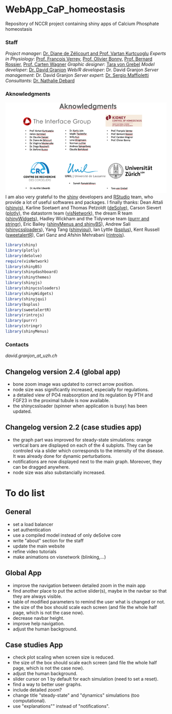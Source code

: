 # WebApp_CaP_homeostasis
Repository of NCCR project containing shiny apps of Calcium Phosphate homeostasis

### **Staff** ###
*Project manager*: [Dr. Diane de Zélicourt and Prof. Vartan Kurtcuoglu](http://interfacegroup.ch)
*Experts in Physiology*: [Prof. François Verrey](https://www.physiol.uzh.ch/en/research/institutegroups/EpithelialTransports/TeamMembers/FVerrey.html),
[Prof. Olivier Bonny](https://www.unil.ch/dpt/fr/home/menuinst/recherche/groupe-bonny.html),
[Prof. Bernard Rossier](https://hset.org/organization/team/),
[Prof. Carten Wagner](https://www.physiol.uzh.ch/en/research/institutegroups/Acidbasetransport/Grwagner/CWagner.html)
*Graphic designer*: [Tara von Grebel](https://www.uzh.ch/id/cl/iframe/org/index.php?id=tg)
*Model developer*: [Dr. David Granjon](https://divadnojnarg.github.io)
*Web/R developer*: Dr. David Granjon
*Server management*: Dr. David Granjon
*Server expert*: [Dr. Sergio Maffioletti](https://www.id.uzh.ch/en/scienceit/about/team.html)
*Consultants*: [Dr. Nathalie Debard](https://hset.org/organization/team/)

### **Aknowledgments** ###

![Figure 1-1](images/aknowledgments.png)
I am also very grateful to the [shiny](http://shiny.rstudio.com) developers 
and [RStudio](https://www.rstudio.com) team, who provide a lot of useful softwares
and packages. I finally thanks: Dean Attali ([shinyjs](https://deanattali.com/shinyjs/)), 
Karline Soetaert and Thomas Petzoldt ([deSolve](http://desolve.r-forge.r-project.org)),
Carson Sievert ([plotly](https://plot.ly/r/)), 
the datastorm team ([visNetwork](http://datastorm-open.github.io/visNetwork/)),
the dream R team ([shinyWidgets](https://dreamrs.github.io/shinyWidgets/index.html)),
Hadley Wickham and the Tidyverse team ([purrr and stringr](https://www.tidyverse.org/packages/)),
Eric Bailey ([shinyMenus and shinyBS](https://github.com/ebailey78)),
Andrew Sali ([shinycssloaders](https://github.com/andrewsali/shinycssloaders)),
Yang Tang ([shinyjqui](https://cran.r-project.org/web/packages/shinyjqui/vignettes/introduction.html)),
Ian Lyttle ([bsplus](http://ijlyttle.github.io/bsplus/)),
Kent Russell ([sweetalertR](http://timelyportfolio.github.io/buildingwidgets/week25/sweetalert_examples.html)),
Carl Ganz and Afshin Mehrabani ([rintrojs](https://carlganz.github.io/rintrojs/)).

```R
library(shiny)
library(plotly)
library(deSolve)
require(visNetwork)
library(shinyBS)
library(shinydashboard)
library(shinythemes)
library(shinyjs)
library(shinycssloaders)
library(shinyWidgets)
library(shinyjqui)
library(bsplus)
library(sweetalertR)
library(rintrojs)
library(purrr)
library(stringr)
library(shinyMenus)
```

### **Contacts** ###

*david.granjon_at_uzh.ch*

## Changelog version 2.4 (global app)

- bone zoom image was updated to correct arrow position.
- node size was significantly increased, especially for regulations.
- a detailed view of PO4 reabsorption and its regulation by PTH and FGF23
in the proximal tubule is now available.
- the shinycssloader (spinner when application is busy) has been updated.

## Changelog version 2.2 (case studies app)

- the graph part was improved for steady-state simulations: 
orange vertical bars are displayed on each of the
4 subplots. They can be controled via a slider which corresponds to the intensity
of the disease. It was already done for dynamic perturbations.
- notifications are now displayed next to the main graph. Moreover, they can
be dragged anywhere.
- node size was also substancially increased.

# **To do** list

## General

- set a load balancer
- set authentication
- use a compiled model instead of only deSolve core
- write "about" section for the staff
- update the main website
- refine video tutorials
- make animations on visnetwork (blinking,...)


## Global App

- improve the navigation between detailed zoom in the main app
- find another place to put the active slider(s), maybe in the navbar
so that they are always visible.
- table of modified parameters to remind the user what is changed or not.
- the size of the box should scale each screen (and file the whole half page, 
which is not the case now).
- decrease navbar height.
- improve help navigation.
- adjust the human background.

## Case studies App

- check plot scaling when screen size is reduced.
- the size of the box should scale each screen (and file the whole half page, 
which is not the case now).
- adjust the human background.
- slider cursor on 1 by default for each simulation (need to set a reset).
- find a way to better user graphs.
- include detailed zoom?
- change title "steady-state" and "dynamics" simulations (too computational).
- use "explanations"" instead of "notifications".
